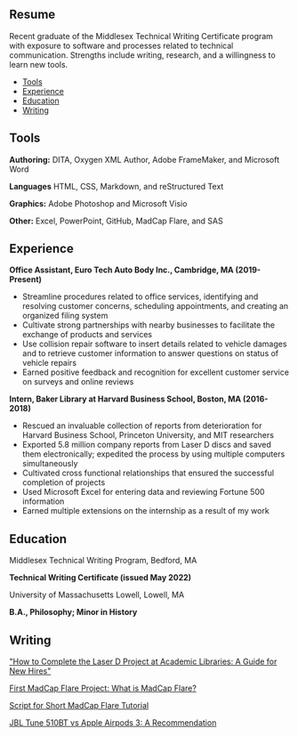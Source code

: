 ## Resume
Recent graduate of the Middlesex Technical Writing Certificate program with exposure to software and processes related to technical communication. Strengths include writing, research, and a willingness to learn new tools.

- [Tools](#tools)
- [Experience](#experience)
- [Education](#education)
- [Writing](#writing)

## Tools
**Authoring:** DITA, Oxygen XML Author, Adobe FrameMaker, and Microsoft Word

**Languages** HTML, CSS, Markdown, and reStructured Text

**Graphics:** Adobe Photoshop and Microsoft Visio

**Other:** Excel, PowerPoint, GitHub, MadCap Flare, and SAS

## Experience
**Office Assistant, Euro Tech Auto Body Inc., Cambridge, MA (2019- Present)**
- Streamline procedures related to office services, identifying and resolving customer concerns, scheduling appointments, and creating an organized filing system
-	Cultivate strong partnerships with nearby businesses to facilitate the exchange of products and services
-	Use collision repair software to insert details related to vehicle damages and to retrieve customer information to answer questions on status of vehicle repairs
- Earned positive feedback and recognition for excellent customer service on surveys and online reviews

**Intern, Baker Library at Harvard Business School, Boston, MA (2016- 2018)**
-	Rescued an invaluable collection of reports from deterioration for Harvard Business School, Princeton University, and MIT researchers
-	Exported 5.8 million company reports from Laser D discs and saved them electronically; expedited the process by using multiple computers simultaneously
-	Cultivated cross functional relationships that ensured the successful completion of projects
-	Used Microsoft Excel for entering data and reviewing Fortune 500 information
-	Earned multiple extensions on the internship as a result of my work

## Education
Middlesex Technical Writing Program, Bedford, MA

**Technical Writing Certificate (issued May 2022)**

University of Massachusetts Lowell, Lowell, MA  

**B.A., Philosophy; Minor in History**

## Writing

["How to Complete the Laser D Project at Academic Libraries: A Guide for New Hires"](https://github.com/juliomadridmcc/Julio-Madrid/files/8744655/Final.Project.on.Laser.D.docx)

[First MadCap Flare Project: What is MadCap Flare?](https://github.com/juliomadridmcc/Julio-Madrid/files/8744658/MadCap.Project-.JM.zip)

[Script for Short MadCap Flare Tutorial](https://github.com/juliomadridmcc/Julio-Madrid/files/8744662/Week.14.Homework-.MadCap.Flare.Script-.Julio.Madrid.docx)

[JBL Tune 510BT vs Apple Airpods 3: A Recommendation](https://github.com/juliomadridmcc/Julio-Madrid/files/8744673/JBL.Tune.510BT.vs.Apple.Airpods.A3.1.docx)
